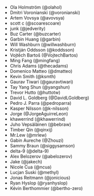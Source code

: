 * Ola Holmström (@olahol)
* Dmitri Voronianski (@voronianski)
* Artem Vovsya (@avovsya)
* scott c (@scoarescoare)
* junk (@jedverity)
* Buz Carter (@buzcarter)
* Garbin Huang (@garbin)
* Will Washburn (@willwashburn)
* Kristján Oddsson (@koddsson)
* Vojtěch Bartoš (@VojtechBartos)
* Ming Fang (@mingfang)
* Chris Adams (@thecadams)
* Domenico Matteo (@dmatteo)
* Kevin Smith (@ksmth)
* Gaurav Tiwari (@gauravtiwari)
* Tay Yang Shun (@yangshun)
* Trevor Hutto (@huttotw)
* David L. Goldberg (@DavidLGoldberg)
* Pedro J. Parra (@pedroparra)
* Kasper Nilsson (@k-nilsson)
* Jorge (@JorgeAguirreLeon)
* khawerrind (@khawerrind)
* Juho Vepsäläinen (@bebraw)
* Timber Qin (@qinxij)
* Mr.Lew (@mrlew)
* Gabin Aureche (@Zhouzi)
* Sammy Braun (@siggysamson)
* delta-9 (@delta-9)
* Alex Belozerov (@abelozerov)
* Jake (@jakech)
* Nicole Cua (@ncua)
* Lucjan Suski (@methyl)
* Jonas Reitmann (@jonicious)
* Ryan Hyslop (@ryanhyslop)
* Kévin Berthommier (@bertho-zero)

